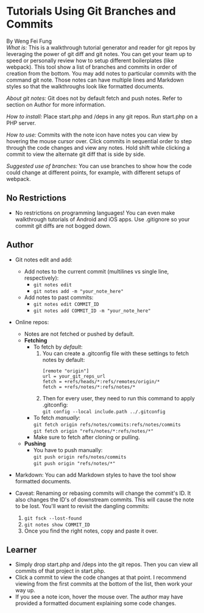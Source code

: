 Tutorials Using Git Branches and Commits
===
By Weng Fei Fung  
*What is:* This is a walkthrough tutorial generator and reader for git repos by leveraging the power of git diff and git notes. You can get your team up to speed or personally review how to setup different boilerplates (like webpack). This tool show a list of branches and commits in order of creation from the bottom. You may add notes to particular commits with the command git note. Those notes can have multiple lines and Markdown styles so that the walkthroughs look like formatted documents.

*About git notes:* Git does not by default fetch and push notes. Refer to section on Author for more information.

*How to install:* Place start.php and /deps in any git repos. Run start.php on a PHP server.

*How to use:* Commits with the note icon have notes you can view by hovering the mouse cursor over. Click commits in sequential order to step through the code changes and view any notes. Hold shift while clicking a commit to view the alternate git diff that is side by side.

*Suggested use of branches:* You can use branches to show how the code could change at different points, for example, with different setups of webpack.

No Restrictions
--
- No restrictions on programming languages! You can even make walkthrough tutorials of Android and iOS apps. Use .gitignore so your commit git diffs are not bogged down.


Author
---
- Git notes edit and add:
    - Add notes to the current commit  (multilines vs single line, respectively):
        - `git notes edit`  
        - `git notes add -m "your_note_here"`
    - Add notes to past commits: 
        - `git notes edit COMMIT_ID`  
        - `git notes add COMMIT_ID -m "your_note_here"`

- Online repos:
    - Notes are not fetched or pushed by default.
    - **Fetching**  
        - To fetch by *default*:  
            1. You can create a .gitconfig file with these settings to fetch notes by default:  
                ```
                [remote "origin"]  
                url = your_git_reps_url  
                fetch = +refs/heads/*:refs/remotes/origin/*  
                fetch = +refs/notes/*:refs/notes/*  
                ```
            2. Then for every user, they need to run this command to apply .gitconfig:  
                `git config --local include.path ../.gitconfig`
        - To fetch *manually*:  
            `git fetch origin refs/notes/commits:refs/notes/commits`  
            `git fetch origin "refs/notes/*:refs/notes/*"`
        - Make sure to fetch after cloning or pulling.
    - **Pushing**
        - You have to push manually:  
            `git push origin refs/notes/commits`  
            `git push origin "refs/notes/*"`

- Markdown: You can add Markdown styles to have the tool show formatted documents.

- Caveat: Renaming or rebasing commits will change the commit's ID. It also changes the ID's of downstream commits. This will cause the note to be lost. You'll want to revisit the dangling commits:
    1. `git fsck --lost-found`
    2. `git notes show COMMIT_ID`
    3. Once you find the right notes, copy and paste it over.

Learner
---
- Simply drop start.php and /deps into the git repos. Then you can view all commits of that project in start.php.
- Click a commit to view the code changes at that point. I recommend viewing from the first commits at the bottom of the list, then work your way up.
- If you see a note icon, hover the mouse over. The author may have provided a formatted document explaining some code changes.
